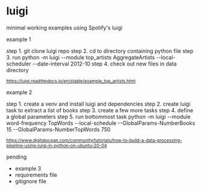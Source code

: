# luigi

minimal working examples using Spotify's luigi 

example 1 

step 1. git clone luigi repo
step 2. cd to directory containing python file 
step 3. run python -m luigi --module top_artists AggregateArtists --local-scheduler --date-interval 2012-10
step 4. check out new files in data directory 

<sub> https://luigi.readthedocs.io/en/stable/example_top_artists.html </sub>

example 2 

step 1. create a venv and install luigi and dependencies 
step 2. create luigi task to extract a list of books 
step 3. create a few more tasks 
step 4. define a global parameters 
step 5. run bottommost task python -m luigi --module word-frequency TopWords --local-schedule --GlobalParams-NumberBooks 15 --GlobalParams-NumberTopWords 750

<sub> https://www.digitalocean.com/community/tutorials/how-to-build-a-data-processing-pipeline-using-luigi-in-python-on-ubuntu-20-04 </sub>

pending
* example 3 
* requirements file 
* gitignore file 

